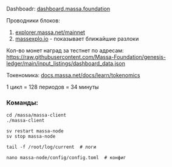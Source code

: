 Dashboadr: [dashboard.massa.foundation](https://dashboard.massa.foundation)

Проводники блоков: 
1) [explorer.massa.net/mainnet](https://explorer.massa.net/mainnet)
2) [massexplo.io](https://massexplo.io) - показывает ближайшие разлоки

Кол-во монет наград за тестнет по адресам: https://raw.githubusercontent.com/Massa-Foundation/genesis-ledger/main/input_listings/dashboard_data.json

Токеномика: [docs.massa.net/docs/learn/tokenomics](https://docs.massa.net/docs/learn/tokenomics)

1 цикл = 128 периодов = 34 минуты

### Команды:
```
cd /massa/massa-client
./massa-client

sv restart massa-node
sv stop massa-node

tail -f /root/log/current  # логи

nano massa-node/config/config.toml  # конфиг
```

